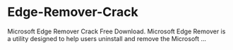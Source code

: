 # Edge-Remover-Crack
Microsoft Edge Remover Crack Free Download. Microsoft Edge Remover is a utility designed to help users uninstall and remove the Microsoft ...
